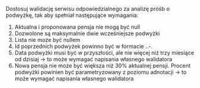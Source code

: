 Dostosuj walidację serwisu odpowiedzialnego za analizę próśb o podwyżkę, tak aby spełniał następujące wymagania:
1. Aktualna i proponowana pensja nie mogą być null
2. Dozwolone są maksymalnie dwie wcześniejsze podwyżki
3. Lista nie może być nullem
4. Id poprzednich podwyżek powinno być w formacie <liczba>.<string>.<liczba>-<liczba>.
5. Data podwyżki musi być w przyszłości, ale nie więcej niż trzy miesiące od dzisiaj -> to może wymagać napisania własnego walidatora
6. Nowa pensja nie może być większa niż 30% aktualnej pensji. Procent podwyżki powinien być parametryzowany z poziomu adnotacji -> to może wymagać napisania własnego walidatora
